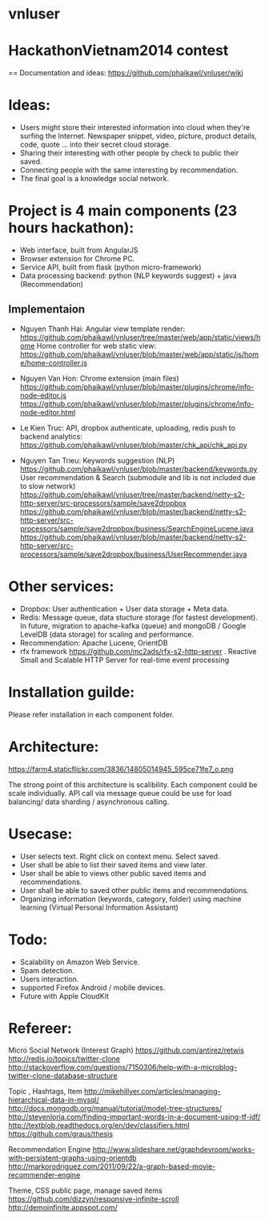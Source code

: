 vnluser
=======
HackathonVietnam2014 contest
=======

== Documentation and ideas:
https://github.com/phaikawl/vnluser/wiki

# Ideas:

- Users might store their interested information into cloud when they're surfing the Internet. Newspaper snippet, video, picture, product details, code, quote ... into their secret cloud storage.
- Sharing their interesting with other people by check to public their saved.
- Connecting people with the same interesting by recommendation.
- The final goal is a knowledge social network.

# Project is 4 main components (23 hours hackathon):

- Web interface, built from AngularJS
- Browser extension for Chrome PC.
- Service API, built from flask (python micro-framework)
- Data processing backend: python (NLP keywords suggest) + java (Recommendation)


## Implementaion
- Nguyen Thanh Hai:
Angular view template render: 
https://github.com/phaikawl/vnluser/tree/master/web/app/static/views/home
Home controller for web static view: https://github.com/phaikawl/vnluser/blob/master/web/app/static/js/home/home-controller.js
- Nguyen Van Hon:
Chrome extension (main files)
https://github.com/phaikawl/vnluser/blob/master/plugins/chrome/info-node-editor.js
https://github.com/phaikawl/vnluser/blob/master/plugins/chrome/info-node-editor.html
- Le Kien Truc:
API, dropbox authenticate, uploading, redis push to backend analytics: https://github.com/phaikawl/vnluser/blob/master/chk_api/chk_api.py

- Nguyen Tan Trieu:
Keywords suggestion (NLP) https://github.com/phaikawl/vnluser/blob/master/backend/keywords.py
User recommendation & Search (submodule and lib is not included due to slow network)
https://github.com/phaikawl/vnluser/tree/master/backend/netty-s2-http-server/src-processors/sample/save2dropbox
https://github.com/phaikawl/vnluser/blob/master/backend/netty-s2-http-server/src-processors/sample/save2dropbox/business/SearchEngineLucene.java
https://github.com/phaikawl/vnluser/blob/master/backend/netty-s2-http-server/src-processors/sample/save2dropbox/business/UserRecommender.java

# Other services:

- Dropbox: User authentication + User data storage + Meta data.
- Redis: Message queue, data stucture storage (for fastest development). In future, migration to apache-kafka (queue) and mongoDB / Google LevelDB (data storage) for scaling and performance.
- Recommendation: Apache Lucene, OrientDB
- rfx framework https://github.com/mc2ads/rfx-s2-http-server . Reactive Small and Scalable HTTP Server for real-time event processing

# Installation guilde:

Please refer installation in each component folder.

# Architecture:

https://farm4.staticflickr.com/3836/14805014945_595ce71fe7_o.png

The strong point of this architecture is scalibility. Each component could be scale individually. API call via message queue could be use for load balancing/ data sharding / asynchronous calling.

# Usecase:

- User selects text. Right click on context menu. Select saved. 
- User shall be able to list their saved items and view later.
- User shall be able to views other public saved items and recommendations. 
- User shall be able to saved other public items and recommendations.
- Organizing information (keywords, category, folder) using machine learning (Virtual Personal Information Assistant)

# Todo:

- Scalability on Amazon Web Service.
- Spam detection.
- Users interaction.
- supported Firefox Android / mobile devices.
- Future with Apple CloudKit


# Refereer:
Micro Social Network (Interest Graph)
https://github.com/antirez/retwis
http://redis.io/topics/twitter-clone
http://stackoverflow.com/questions/7150306/help-with-a-microblog-twitter-clone-database-structure

Topic , Hashtags, Item
http://mikehillyer.com/articles/managing-hierarchical-data-in-mysql/
http://docs.mongodb.org/manual/tutorial/model-tree-structures/
http://stevenloria.com/finding-important-words-in-a-document-using-tf-idf/
http://textblob.readthedocs.org/en/dev/classifiers.html
https://github.com/graus/thesis


Recommendation Engine
http://www.slideshare.net/graphdevroom/works-with-persistent-graphs-using-orientdb
http://markorodriguez.com/2011/09/22/a-graph-based-movie-recommender-engine

Theme, CSS public page, manage saved items
https://github.com/dizzyn/responsive-infinite-scroll
http://demoinfinite.appspot.com/
